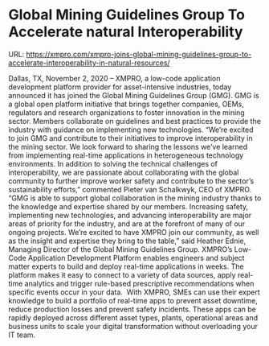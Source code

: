# Global Mining Guidelines Group To Accelerate natural Interoperability

URL: https://xmpro.com/xmpro-joins-global-mining-guidelines-group-to-accelerate-interoperability-in-natural-resources/

Dallas, TX, November 2, 2020 – XMPRO, a low-code application development platform provider for asset-intensive industries, today announced it has joined the Global Mining Guidelines Group (GMG).
GMG is a global open platform initiative that brings together companies, OEMs, regulators and research organizations to foster innovation in the mining sector. Members collaborate on guidelines and best practices to provide the industry with guidance on implementing new technologies.
“We’re excited to join GMG and contribute to their initiatives to improve interoperability in the mining sector. We look forward to sharing the lessons we’ve learned from implementing real-time applications in heterogeneous technology environments. In addition to solving the technical challenges of interoperability, we are passionate about collaborating with the global community to further improve worker safety and contribute to the sector’s sustainability efforts,” commented Pieter van Schalkwyk, CEO of XMPRO.
“GMG is able to support global collaboration in the mining industry thanks to the knowledge and expertise shared by our members. Increasing safety, implementing new technologies, and advancing interoperability are major areas of priority for the industry, and are at the forefront of many of our ongoing projects. We’re excited to have XMPRO join our community, as well as the insight and expertise they bring to the table,” said Heather Ednie, Managing Director of the Global Mining Guidelines Group.
XMPRO’s Low-Code Application Development Platform enables engineers and subject matter experts to build and deploy real-time applications in weeks. The platform makes it easy to connect to a variety of data sources, apply real-time analytics and trigger rule-based prescriptive recommendations when specific events occur in your data. 
With XMPRO, SMEs can use their expert knowledge to build a portfolio of real-time apps to prevent asset downtime, reduce production losses and prevent safety incidents. These apps can be rapidly deployed across different asset types, plants, operational areas and business units to scale your digital transformation without overloading your IT team.